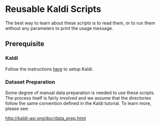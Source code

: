 # Reusable Kaldi Scripts

The best way to learn about these scripts is to read them, or to run them without any parameters to print the usage message.

## Prerequisite

### Kaldi

Follow the instructions [here](../ivector#kaldi) to setup Kaldi.

### Dataset Preparation

Some degree of manual data preparation is needed to use these scripts. The process itself is fairly involved and we assume that the directories follow the same convention defined in the Kaldi tutorial. To learn more, please see:

<http://kaldi-asr.org/doc/data_prep.html>
